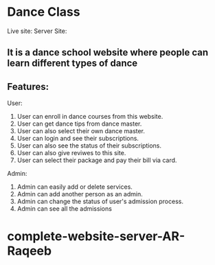 # Dance Class

Live site: 
Server Site: 

## It is a dance school website where people can learn different types of dance 

## Features: 

User:
1. User can enroll in dance courses from this website.
2. User can get dance tips from dance master.
3. User can also select their own dance master.
4. User can login and see their subscriptions.
5. User can also see the status of their subscriptions.
6. User can also give reviwes to this site.
7. User can select their package and pay their bill via card.

Admin:
1. Admin can easily add or delete services.
2. Admin can add another person as an admin.
3. Admin can change the status of user's admission process.
4. Admin can see all the admissions
# complete-website-server-AR-Raqeeb
